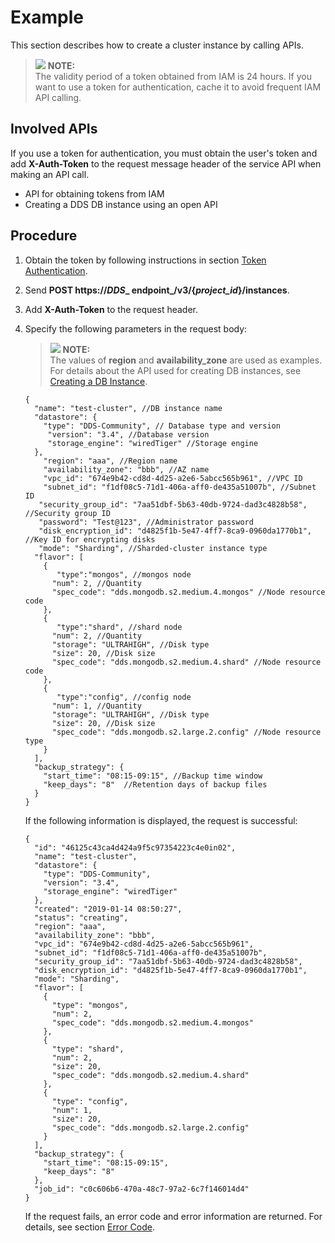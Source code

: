 # Example<a name="dds_api_0017"></a>

This section describes how to create a cluster instance by calling APIs.

>![](/images/icon-note.gif) **NOTE:**   
>The validity period of a token obtained from IAM is 24 hours. If you want to use a token for authentication, cache it to avoid frequent IAM API calling.  

## Involved APIs<a name="dds_api_0013_en-us_topic_0121682346_section872994"></a>

If you use a token for authentication, you must obtain the user's token and add  **X-Auth-Token**  to the request message header of the service API when making an API call.

-   API for obtaining tokens from IAM
-   Creating a DDS DB instance using an open API

## Procedure<a name="dds_api_0013_en-us_topic_0121682346_section7856948"></a>

1.  Obtain the token by following instructions in section  [Token Authentication](token-authentication.md).
2.  Send  **POST https://_DDS__ endpoint_/v3/\{_project\_id_\}/instances**.
3.  Add  **X-Auth-Token**  to the request header.
4.  Specify the following parameters in the request body:

    >![](/images/icon-note.gif) **NOTE:**   
    >The values of  **region**  and  **availability\_zone**  are used as examples.  
    >For details about the API used for creating DB instances, see  [Creating a DB Instance](creating-a-db-instance.md).  

    ```
    {
      "name": "test-cluster", //DB instance name
      "datastore": {
        "type": "DDS-Community", // Database type and version
         "version": "3.4", //Database version
         "storage_engine": "wiredTiger" //Storage engine
      },
        "region": "aaa", //Region name
        "availability_zone": "bbb", //AZ name
        "vpc_id": "674e9b42-cd8d-4d25-a2e6-5abcc565b961", //VPC ID
        "subnet_id": "f1df08c5-71d1-406a-aff0-de435a51007b", //Subnet ID
       "security_group_id": "7aa51dbf-5b63-40db-9724-dad3c4828b58", //Security group ID
       "password": "Test@123", //Administrator password
       "disk_encryption_id": "d4825f1b-5e47-4ff7-8ca9-0960da1770b1", //Key ID for encrypting disks
       "mode": "Sharding", //Sharded-cluster instance type
      "flavor": [
        {
           "type":"mongos", //mongos node
          "num": 2, //Quantity
          "spec_code": "dds.mongodb.s2.medium.4.mongos" //Node resource code
        },
        {
           "type":"shard", //shard node
          "num": 2, //Quantity
          "storage": "ULTRAHIGH", //Disk type
          "size": 20, //Disk size
          "spec_code": "dds.mongodb.s2.medium.4.shard" //Node resource code
        },
        {
           "type":"config", //config node
          "num": 1, //Quantity
          "storage": "ULTRAHIGH", //Disk type
          "size": 20, //Disk size
          "spec_code": "dds.mongodb.s2.large.2.config" //Node resource type
        }
      ],
      "backup_strategy": {
        "start_time": "08:15-09:15", //Backup time window
        "keep_days": "8"  //Retention days of backup files
      }
    }
    ```

    If the following information is displayed, the request is successful:

    ```
    {
      "id": "46125c43ca4d424a9f5c97354223c4e0in02",
      "name": "test-cluster",
      "datastore": {
        "type": "DDS-Community",
        "version": "3.4",
        "storage_engine": "wiredTiger"
      },
      "created": "2019-01-14 08:50:27",
      "status": "creating",
      "region": "aaa",
      "availability_zone": "bbb",
      "vpc_id": "674e9b42-cd8d-4d25-a2e6-5abcc565b961",
      "subnet_id": "f1df08c5-71d1-406a-aff0-de435a51007b",
      "security_group_id": "7aa51dbf-5b63-40db-9724-dad3c4828b58",
      "disk_encryption_id": "d4825f1b-5e47-4ff7-8ca9-0960da1770b1",
      "mode": "Sharding",
      "flavor": [
        {
          "type": "mongos",
          "num": 2,
          "spec_code": "dds.mongodb.s2.medium.4.mongos"
        },
        {
          "type": "shard",
          "num": 2,
          "size": 20,
          "spec_code": "dds.mongodb.s2.medium.4.shard"
        },
        {
          "type": "config",
          "num": 1,
          "size": 20,
          "spec_code": "dds.mongodb.s2.large.2.config"
        }
      ],
      "backup_strategy": {
        "start_time": "08:15-09:15",
        "keep_days": "8"
      },
      "job_id": "c0c606b6-470a-48c7-97a2-6c7f146014d4"
    }
    ```

    If the request fails, an error code and error information are returned. For details, see section  [Error Code](error-code.md).


